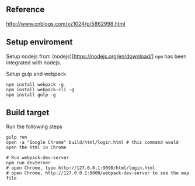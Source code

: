 ## Reference

http://www.cnblogs.com/xz1024/p/5862998.html

## Setup enviroment

Setup nodejs from (nodejs)[https://nodejs.org/en/download/]
`npm` has been integrated with nodejs.

Setup gulp and webpack
```
npm install webpack -g
npm install webpack-cli -g
npm install gulp -g

```
## Build target
Run the following steps
```
gulp run
open -a "Google Chrome" build/html/login.html # this command would open the html in Chrome

# Run webpack-dev-server
npm run devServer
# open Chrome, type http://127.0.0.1:9090/html/login.html
# open Chrome, http://127.0.0.1:9000/webpack-dev-server to see the map file
```
